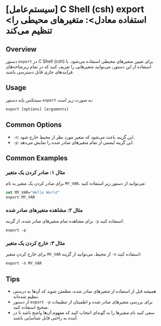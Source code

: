 # [سیستم‌عامل] C Shell (csh) export <استفاده معادل>: متغیرهای محیطی را تنظیم می‌کند

## Overview
دستور `export` در C Shell (csh) برای تعیین متغیرهای محیطی استفاده می‌شود. با استفاده از این دستور، می‌توانید متغیرهایی را تعریف کنید که در تمام زیرشاخه‌های فرآیندهای جاری قابل دسترسی باشند.

## Usage
سینتکس پایه دستور `export` به صورت زیر است:

```csh
export [options] [arguments]
```

## Common Options
- `-n`: این گزینه باعث می‌شود که متغیر مورد نظر از محیط خارج شود.
- `-p`: این گزینه لیستی از تمام متغیرهای صادر شده را نمایش می‌دهد.

## Common Examples
### مثال ۱: صادر کردن یک متغیر
برای صادر کردن یک متغیر به نام `MY_VAR`، می‌توانید از دستور زیر استفاده کنید:

```csh
set MY_VAR="Hello World"
export MY_VAR
```

### مثال ۲: مشاهده متغیرهای صادر شده
برای مشاهده تمام متغیرهای صادر شده، از گزینه `-p` استفاده کنید:

```csh
export -p
```

### مثال ۳: خارج کردن یک متغیر
برای خارج کردن متغیر `MY_VAR` از محیط، می‌توانید از گزینه `-n` استفاده کنید:

```csh
export -n MY_VAR
```

## Tips
- همیشه قبل از استفاده از متغیرهای صادر شده، مطمئن شوید که آن‌ها به درستی تنظیم شده‌اند.
- از دستور `export -p` برای بررسی متغیرهای صادر شده و اطمینان از تنظیمات صحیح استفاده کنید.
- سعی کنید نام متغیرها را به گونه‌ای انتخاب کنید که مفهوم آن‌ها واضح باشد تا در آینده به راحتی قابل شناسایی باشند.